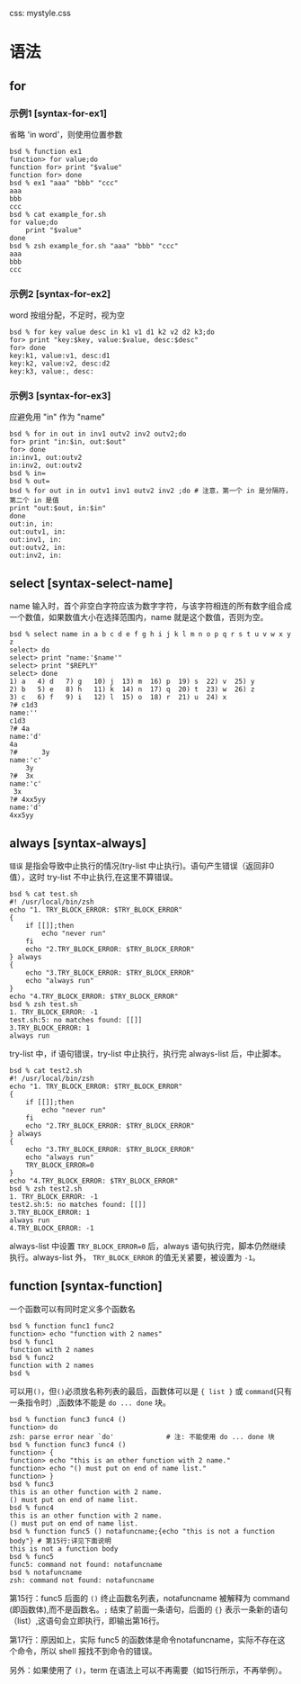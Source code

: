 css: mystyle.css

# 语法

## for

### 示例1 [syntax-for-ex1]

省略 'in word'，则使用位置参数

```
bsd % function ex1
function> for value;do
function for> print "$value"
function for> done                      
bsd % ex1 "aaa" "bbb" "ccc"
aaa
bbb
ccc
bsd % cat example_for.sh 
for value;do
    print "$value"
done
bsd % zsh example_for.sh "aaa" "bbb" "ccc"
aaa
bbb
ccc
```

### 示例2 [syntax-for-ex2]

word 按组分配，不足时，视为空

```
bsd % for key value desc in k1 v1 d1 k2 v2 d2 k3;do
for> print "key:$key, value:$value, desc:$desc"
for> done                      
key:k1, value:v1, desc:d1
key:k2, value:v2, desc:d2
key:k3, value:, desc:
```

### 示例3 [syntax-for-ex3]

应避免用 "in" 作为 "name"

```
bsd % for in out in inv1 outv2 inv2 outv2;do       
for> print "in:$in, out:$out"
for> done                      
in:inv1, out:outv2
in:inv2, out:outv2
bsd % in=
bsd % out=
bsd % for out in in outv1 inv1 outv2 inv2 ;do # 注意，第一个 in 是分隔符，第二个 in 是值
print "out:$out, in:$in"
done
out:in, in:
out:outv1, in:
out:inv1, in:
out:outv2, in:
out:inv2, in:
```

## select [syntax-select-name]

name 输入时，首个非空白字符应该为数字字符，与该字符相连的所有数字组合成一个数值，如果数值大小在选择范围内，name 就是这个数值，否则为空。

```
bsd % select name in a b c d e f g h i j k l m n o p q r s t u v w x y z
select> do                        
select> print "name:'$name'"
select> print "$REPLY"
select> done                      
1) a   4) d   7) g   10) j  13) m  16) p  19) s  22) v  25) y  
2) b   5) e   8) h   11) k  14) n  17) q  20) t  23) w  26) z  
3) c   6) f   9) i   12) l  15) o  18) r  21) u  24) x  
?# c1d3                      
name:''
c1d3
?# 4a
name:'d'
4a
?#      3y
name:'c'
	3y
?#  3x
name:'c'
 3x
?# 4xx5yy
name:'d'
4xx5yy
``` 

## always [syntax-always]

`错误` 是指会导致中止执行的情况(try-list 中止执行)。语句产生错误（返回非0值），这时 try-list 不中止执行,在这里不算错误。

```
bsd % cat test.sh        
#! /usr/local/bin/zsh
echo "1. TRY_BLOCK_ERROR: $TRY_BLOCK_ERROR"
{
	if [[]];then
		echo "never run"
	fi	
	echo "2.TRY_BLOCK_ERROR: $TRY_BLOCK_ERROR"
} always
{
	echo "3.TRY_BLOCK_ERROR: $TRY_BLOCK_ERROR"
	echo "always run"
}
echo "4.TRY_BLOCK_ERROR: $TRY_BLOCK_ERROR"
bsd % zsh test.sh        
1. TRY_BLOCK_ERROR: -1
test.sh:5: no matches found: [[]]
3.TRY_BLOCK_ERROR: 1
always run
```

try-list 中，if 语句错误，try-list 中止执行，执行完 always-list 后，中止脚本。

```
bsd % cat test2.sh
#! /usr/local/bin/zsh
echo "1. TRY_BLOCK_ERROR: $TRY_BLOCK_ERROR"
{
	if [[]];then
		echo "never run"
	fi	
	echo "2.TRY_BLOCK_ERROR: $TRY_BLOCK_ERROR"
} always
{
	echo "3.TRY_BLOCK_ERROR: $TRY_BLOCK_ERROR"
	echo "always run"
	TRY_BLOCK_ERROR=0
}
echo "4.TRY_BLOCK_ERROR: $TRY_BLOCK_ERROR"
bsd % zsh test2.sh
1. TRY_BLOCK_ERROR: -1
test2.sh:5: no matches found: [[]]
3.TRY_BLOCK_ERROR: 1
always run
4.TRY_BLOCK_ERROR: -1
```

always-list 中设置 `TRY_BLOCK_ERROR=0` 后，always 语句执行完，脚本仍然继续执行。always-list 外， `TRY_BLOCK_ERROR` 的值无关紧要，被设置为 `-1`。

## function [syntax-function]

一个函数可以有同时定义多个函数名

```
bsd % function func1 func2     
function> echo "function with 2 names"
bsd % func1               
function with 2 names
bsd % func2
function with 2 names
bsd % 
```

可以用`()`，但`()`必须放名称列表的最后，函数体可以是 `{ list }` 或 `command`(只有一条指令时）,函数体不能是 `do ... done` 块。

```
bsd % function func3 func4 ()
function> do                        
zsh: parse error near `do'             # 注: 不能使用 do ... done 块
bsd % function func3 func4 ()
function> {
function> echo "this is an other function with 2 name."
function> echo "() must put on end of name list."
function> }
bsd % func3                  
this is an other function with 2 name.
() must put on end of name list.
bsd % func4
this is an other function with 2 name.
() must put on end of name list.
bsd % function func5 () notafuncname;{echo "this is not a function body"} # 第15行:详见下面说明
this is not a function body
bsd % func5
func5: command not found: notafuncname
bsd % notafuncname   
zsh: command not found: notafuncname
```

第15行：func5 后面的 `()` 终止函数名列表，notafuncname 被解释为 command (即函数体),而不是函数名。`;` 结束了前面一条语句，后面的 `{}` 表示一条新的语句（list）,这语句会立即执行，即输出第16行。

第17行：原因如上，实际 func5 的函数体是命令notafuncname，实际不存在这个命令，所以 shell 报找不到命令的错误。

另外：如果使用了 `()`，term 在语法上可以不再需要（如15行所示，不再举例）。
